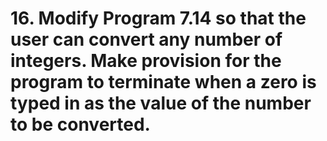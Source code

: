 # 16. Modify Program 7.14 so that the user can convert any number of integers. Make provision for the program to terminate when a zero is typed in as the value of the number to be converted.
